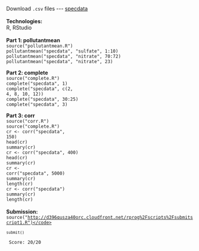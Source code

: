 Download <code>.csv</code> files --- <a href="https://d396qusza40orc.cloudfront.net/rprog%2Fdata%2Fspecdata.zip">specdata</a>
<br>
<br>
<b>Technologies:</b> <br>
R, RStudio <br>
<br>
<b>Part 1: pollutantmean</b><br>
<code>source("pollutantmean.R")</code><br>
<code>pollutantmean("specdata", "sulfate", 1:10)</code><br>
<code>pollutantmean("specdata", "nitrate", 70:72)</code><br>
<code>pollutantmean("specdata", "nitrate", 23)</code><br>

<b>Part 2: complete</b><br>
<code>source("complete.R")</code><br>
<code>complete("specdata", 1)</code><br>
<code>complete("specdata", c(2, 4, 8, 10, 12))</code><br>
<code>complete("specdata", 30:25)</code><br>
<code>complete("specdata", 3)</code><br>

<b>Part 3: corr</b><br>
<code>source("corr.R")</code><br>
<code>source("complete.R")</code><br>
<code>cr <- corr("specdata", 150)</code><br>
<code>head(cr)</code><br>
<code>summary(cr)</code><br>
<code>cr <- corr("specdata", 400)</code><br>
<code>head(cr)</code><br>
<code>summary(cr)</code><br>
<code>cr <- corr("specdata", 5000)</code><br>
<code>summary(cr)</code><br>
<code>length(cr)</code><br>
<code>cr <- corr("specdata")</code><br>
<code>summary(cr)</code><br>
<code>length(cr)</code><br>
<br>
<b>Submission:</b><br>
<code>source("http://d396qusza40orc.cloudfront.net/rprog%2Fscripts%2Fsubmitscript1.R")</code><br>
<code>submit()</code><br>
<br>
Score: 20/20
